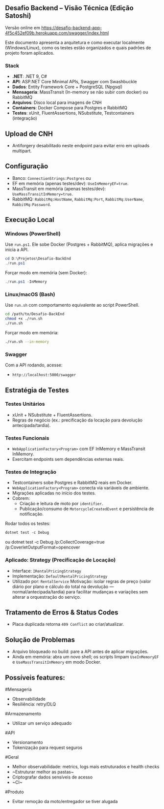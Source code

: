 ## Desafio Backend – Visão Técnica (Edição Satoshi)

Versão online em https://desafio-backend-app-4f5c452ef09b.herokuapp.com/swagger/index.html

Este documento apresenta a arquitetura e como executar localmente (Windows/Linux), como os testes estão organizados e quais padrões de projeto foram aplicados.

### Stack
- **.NET**: .NET 9, C#
- **API**: ASP.NET Core Minimal APIs, Swagger com Swashbuckle
- **Dados**: Entity Framework Core + PostgreSQL (Npgsql)
- **Mensageria**: MassTransit (In-memory se não subir com docker) ou RabbitMQ
- **Arquivos**: Disco local para imagens de CNH
- **Containers**: Docker Compose para Postgres e RabbitMQ
- **Testes**: xUnit, FluentAssertions, NSubstitute, Testcontainers (integração)

## Upload de CNH
- Antiforgery desabilitado neste endpoint para evitar erro em uploads multipart.

## Configuração

- Banco: `ConnectionStrings:Postgres` ou
- EF em memória (apenas testes/dev): `UseInMemoryEF=true`.
- MassTransit em memória (apenas testes/dev): `UseMassTransitInMemory=true`.
- RabbitMQ: `RabbitMq:HostName`, `RabbitMq:Port`, `RabbitMq:UserName`, `RabbitMq:Password`.

## Execução Local

### Windows (PowerShell)
Use `run.ps1`. Ele sobe Docker (Postgres + RabbitMQ), aplica migrações e inicia a API.

```powershell
cd D:\Projetos\Desafio-BackEnd
./run.ps1
```

Forçar modo em memória (sem Docker):
```powershell
./run.ps1 -InMemory
```

### Linux/macOS (Bash)
Use `run.sh` com comportamento equivalente ao script PowerShell.

```bash
cd /path/to/Desafio-BackEnd
chmod +x ./run.sh
./run.sh
```

Forçar modo em memória:
```bash
./run.sh --in-memory
```

### Swagger
Com a API rodando, acesse:
- `http://localhost:5000/swagger`

## Estratégia de Testes

### Testes Unitários
- xUnit + NSubstitute + FluentAssertions.
- Regras de negócio (ex.: precificação da locação para devolução antecipada/tardia).

### Testes Funcionais
- `WebApplicationFactory<Program>` com EF InMemory e MassTransit InMemory.
- Exercitam endpoints sem dependências externas reais.

### Testes de Integração
- Testcontainers sobe Postgres e RabbitMQ reais em Docker.
- `WebApplicationFactory<Program>` conecta via variáveis de ambiente.
- Migrações aplicadas no início dos testes.
- Cobrem:
  - Criação e leitura de moto por `identifier`.
  - Publicação/consumo de `MotorcycleCreatedEvent` e persistência de notificação.

Rodar todos os testes:
```powershell
dotnet test -c Debug
```
ou dotnet test -c Debug /p:CollectCoverage=true /p:CoverletOutputFormat=opencover

### Aplicado: Strategy (Precificação de Locação)
- Interface: `IRentalPricingStrategy`
- Implementação: `DefaultRentalPricingStrategy`
- Utilizado por: `RentalService`
Motivação: isolar regras de preço (valor diário por plano e cálculo do total na devolução — normal/antecipada/tardia) para facilitar mudanças e variações sem alterar a orquestração do serviço.

## Tratamento de Erros & Status Codes
- Placa duplicada retorna `409 Conflict` ao criar/atualizar.

## Solução de Problemas
- Arquivo bloqueado no build: pare a API antes de aplicar migrações.
- Ainda em memória: abra um novo shell; os scripts limpam `UseInMemoryEF` e `UseMassTransitInMemory` em modo Docker.

## Possíveis features:

#Mensageria
- Observabilidade
- Resiliência: retry/DLQ

#Armazenamento
- Utilizar um serviço adequado

#API
- Versionamento
- Tokenização para request seguros

#Geral
- Melhor observabilidade: metrics, logs mais estruturados e health checks
- ~Estruturar melhor as pastas~
- Criptografar dados sensíveis de acesso
- ~CI~

#Produto
- Evitar remoção da moto/entregador se tiver alugada
